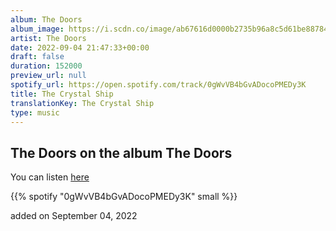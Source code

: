 ```yaml
---
album: The Doors
album_image: https://i.scdn.co/image/ab67616d0000b2735b96a8c5d61be8878452f8f1
artist: The Doors
date: 2022-09-04 21:47:33+00:00
draft: false
duration: 152000
preview_url: null
spotify_url: https://open.spotify.com/track/0gWvVB4bGvADocoPMEDy3K
title: The Crystal Ship
translationKey: The Crystal Ship
type: music
---
```


## The Doors on the album The Doors

You can listen [here](https://open.spotify.com/track/0gWvVB4bGvADocoPMEDy3K)

{{% spotify "0gWvVB4bGvADocoPMEDy3K" small %}}

added on September 04, 2022